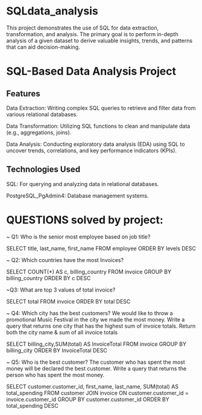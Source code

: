# SQLdata_analysis
This project demonstrates the use of SQL for data extraction, transformation, and analysis. The primary goal is to perform in-depth analysis of a given dataset to derive valuable insights, trends, and patterns that can aid decision-making.
# SQL-Based Data Analysis Project
## Features
Data Extraction: Writing complex SQL queries to retrieve and filter data from various relational databases.

Data Transformation: Utilizing SQL functions to clean and manipulate data (e.g., aggregations, joins).

Data Analysis: Conducting exploratory data analysis (EDA) using SQL to uncover trends, correlations, and key performance indicators (KPIs).

## Technologies Used
SQL: For querying and analyzing data in relational databases.

PostgreSQL_PgAdmin4: Database management systems.
# QUESTIONS solved by project:

~ Q1: Who is the senior most employee based on job title? 


SELECT title, last_name, first_name 
FROM employee
ORDER BY levels DESC

~ Q2: Which countries have the most Invoices? 


SELECT COUNT(*) AS c, billing_country 
FROM invoice
GROUP BY billing_country
ORDER BY c DESC

~Q3: What are top 3 values of total invoice? 



SELECT total 
FROM invoice
ORDER BY total DESC

~ Q4: Which city has the best customers? We would like to throw a promotional Music Festival in the city we made the most money. 
Write a query that returns one city that has the highest sum of invoice totals. 
Return both the city name & sum of all invoice totals 


SELECT billing_city,SUM(total) AS InvoiceTotal
FROM invoice
GROUP BY billing_city
ORDER BY InvoiceTotal DESC

~ Q5: Who is the best customer? The customer who has spent the most money will be declared the best customer. 
Write a query that returns the person who has spent the most money.


SELECT customer.customer_id, first_name, last_name, SUM(total) AS total_spending
FROM customer
JOIN invoice ON customer.customer_id = invoice.customer_id
GROUP BY customer.customer_id
ORDER BY total_spending DESC






